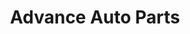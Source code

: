 ---
title: "Advance Auto Parts"
url: /skokie/advance-auto-parts-west-touhy-avenue/
shop: Autoteile
---